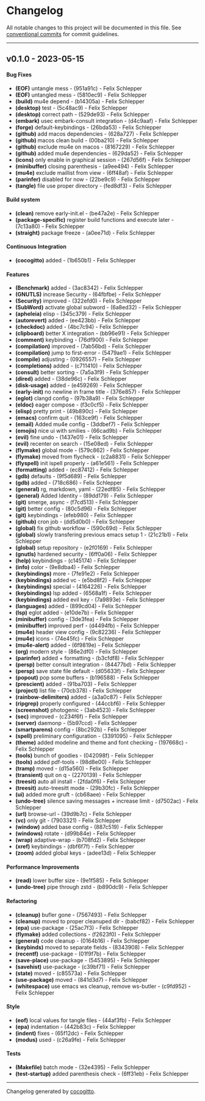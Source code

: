 # Changelog
All notable changes to this project will be documented in this file. See [conventional commits](https://www.conventionalcommits.org/) for commit guidelines.

- - -
## v0.1.0 - 2023-05-15
#### Bug Fixes
- **(EOF)** untangle mess - (951a91c) - Felix Schlepper
- **(EOF)** untangled mess - (5810ec9) - Felix Schlepper
- **(build)** mu4e depend - (b14305a) - Felix Schlepper
- **(desktop)** test - (5c48ac9) - Felix Schlepper
- **(desktop)** correct path - (529de93) - Felix Schlepper
- **(embark)** usec embark-consult integration - (d4c9aaf) - Felix Schlepper
- **(forge)** default-keybindings - (26bda53) - Felix Schlepper
- **(github)** add macos dependencies - (628a727) - Felix Schlepper
- **(github)** macos clean build - (00ba210) - Felix Schlepper
- **(github)** exclude mu4e on macos - (8167229) - Felix Schlepper
- **(github)** added mu4e dependencies - (629da52) - Felix Schlepper
- **(icons)** only enable in graphical session - (267d56f) - Felix Schlepper
- **(minibuffer)** closing parenthesis - (a9ee494) - Felix Schlepper
- **(mu4e)** exclude maillist from view - (6ff48af) - Felix Schlepper
- **(parinfer)** disabled for now - (22be9c9) - Felix Schlepper
- **(tangle)** file use proper directory - (fed8df3) - Felix Schlepper
#### Build system
- **(clean)** remove early-init.el - (be47a2e) - Felix Schlepper
- **(package-specific)** register build functions and execute later - (7c13a80) - Felix Schlepper
- **(straight)** package freeze - (a0ee71d) - Felix Schlepper
#### Continuous Integration
- **(cocogitto)** added - (1b650b1) - Felix Schlepper
#### Features
- **(Benchmark)** added - (3ac8342) - Felix Schlepper
- **(GNUTLS)** increase Security - (64fbfbe) - Felix Schlepper
- **(Security)** improved - (322efd0) - Felix Schlepper
- **(SubWord)** activate global subword - (6a8ed32) - Felix Schlepper
- **(apheleia)** elisp - (345c379) - Felix Schlepper
- **(autorevert)** added - (ee423bb) - Felix Schlepper
- **(checkdoc)** added - (4bc7c94) - Felix Schlepper
- **(clipboard)** better X integration - (bb96e91) - Felix Schlepper
- **(comment)** keybinding - (76df900) - Felix Schlepper
- **(compilation)** improved - (7ab56bd) - Felix Schlepper
- **(compilation)** jump to first-error - (5479ae1) - Felix Schlepper
- **(compile)** adjusting - (0926557) - Felix Schlepper
- **(completions)** added - (c711410) - Felix Schlepper
- **(consult)** better sorting - (7a5a3f9) - Felix Schlepper
- **(dired)** added - (38de96c) - Felix Schlepper
- **(disk-usage)** added - (e459269) - Felix Schlepper
- **(early-init)** no newline in frame title - (376e857) - Felix Schlepper
- **(eglot)** clangd config - (97b38a9) - Felix Schlepper
- **(eldoc)** eager compose - (f3c0cf5) - Felix Schlepper
- **(elisp)** pretty print - (49b890c) - Felix Schlepper
- **(emacs)** confirm quit - (163ce9f) - Felix Schlepper
- **(email)** Added mu4e config - (3ddbef7) - Felix Schlepper
- **(emojis)** nice ui with smilies - (66cad9b) - Felix Schlepper
- **(evil)** fine undo - (1437e01) - Felix Schlepper
- **(evil)** recenter on search - (15e08ed) - Felix Schlepper
- **(flymake)** global mode - (579c862) - Felix Schlepper
- **(flymake)** moved from flycheck - (c2a8831) - Felix Schlepper
- **(flyspell)** init ispell properly - (a61e561) - Felix Schlepper
- **(formatting)** added - (ec87412) - Felix Schlepper
- **(gdb)** defaults - (9f5d689) - Felix Schlepper
- **(gdb)** added - (718c686) - Felix Schlepper
- **(general)** rg, markdown, yaml - (22edf85) - Felix Schlepper
- **(general)** Added Identity - (89dd179) - Felix Schlepper
- **(git)** smerge, async - (f7cd513) - Felix Schlepper
- **(git)** better config - (80c5d96) - Felix Schlepper
- **(git)** keybindings - (efeb980) - Felix Schlepper
- **(github)** cron job - (dd5d0b0) - Felix Schlepper
- **(global)** fix github workflow - (590c69d) - Felix Schlepper
- **(global)** slowly transfering previous emacs setup 1 - (21c21b1) - Felix Schlepper
- **(global)** setup repository - (e2f0169) - Felix Schlepper
- **(gnutls)** hardened security - (6ff0a06) - Felix Schlepper
- **(help)** keybindings - (c145174) - Felix Schlepper
- **(info)** color - (9e8dba4) - Felix Schlepper
- **(keybindings)** more - (7fe91e2) - Felix Schlepper
- **(keybindings)** added vc - (e5bd8f2) - Felix Schlepper
- **(keybindings)** special - (4164226) - Felix Schlepper
- **(keybindings)** lsp added - (6568a1f) - Felix Schlepper
- **(keybindings)** added evil key - (7a9893e) - Felix Schlepper
- **(languages)** added - (899cd04) - Felix Schlepper
- **(lsp)** eglot added - (e10de7b) - Felix Schlepper
- **(minibuffer)** config - (3de3fea) - Felix Schlepper
- **(minibuffer)** improved perf - (d4494fb) - Felix Schlepper
- **(mu4e)** header view config - (9c82236) - Felix Schlepper
- **(mu4e)** icons - (74e45fc) - Felix Schlepper
- **(mu4e-alert)** added - (6f9819e) - Felix Schlepper
- **(org)** modern style - (86e2df0) - Felix Schlepper
- **(parinfer)** added + formatting - (b3cfdf8) - Felix Schlepper
- **(persp)** better consult integration - (84477bd) - Felix Schlepper
- **(persp)** save state file default - (d05633f) - Felix Schlepper
- **(popout)** pop some buffers - (b196588) - Felix Schlepper
- **(prescient)** added - (91ba703) - Felix Schlepper
- **(project)** list file - (70cb378) - Felix Schlepper
- **(rainbow-delimiters)** added - (a3a0c87) - Felix Schlepper
- **(ripgrep)** properly configured - (44ccbf6) - Felix Schlepper
- **(screenshot)** photogenic - (3ab4523) - Felix Schlepper
- **(sec)** improved - (c234f6f) - Felix Schlepper
- **(server)** daemonp - (5b97ccd) - Felix Schlepper
- **(smartparens)** config - (8bc292b) - Felix Schlepper
- **(spell)** preliminary configuration - (3391095) - Felix Schlepper
- **(theme)** added modeline and theme and font checking - (197668c) - Felix Schlepper
- **(tools)** bunch of goodies - (042098f) - Felix Schlepper
- **(tools)** added pdf-tools - (98d8e00) - Felix Schlepper
- **(tramp)** moved - (d15a560) - Felix Schlepper
- **(transient)** quit on q - (2270139) - Felix Schlepper
- **(treesit)** auto all install - (2fda0f6) - Felix Schlepper
- **(treesit)** auto-treesitt mode - (29b30fc) - Felix Schlepper
- **(ui)** added more gruft - (cb68aee) - Felix Schlepper
- **(undo-tree)** silence saving messages + increase limit - (d7502ac) - Felix Schlepper
- **(url)** browse-url - (39d9b7c) - Felix Schlepper
- **(vc)** only git - (7903321) - Felix Schlepper
- **(window)** added base config - (887c519) - Felix Schlepper
- **(windows)** rotate - (d99b84e) - Felix Schlepper
- **(wrap)** adaptive-wrap - (b708fd2) - Felix Schlepper
- **(xref)** keybindings - (dbf6f7f) - Felix Schlepper
- **(zoom)** added global keys - (adee13d) - Felix Schlepper
#### Performance Improvements
- **(read)** lower buffer size - (9e1f585) - Felix Schlepper
- **(undo-tree)** pipe through zstd - (b890dc9) - Felix Schlepper
#### Refactoring
- **(cleanup)** bufler gone - (7567493) - Felix Schlepper
- **(cleanup)** moved to proper cleanuped dir - (babcf82) - Felix Schlepper
- **(epa)** use-package - (25ac7f3) - Felix Schlepper
- **(flymake)** added collections - (f2623f0) - Felix Schlepper
- **(general)** code cleanup - (0164b16) - Felix Schlepper
- **(keybinds)** moved to separate fields - (8343908) - Felix Schlepper
- **(recentf)** use-package - (01f9f7b) - Felix Schlepper
- **(save-place)** use-package - (5453895) - Felix Schlepper
- **(savehist)** use-package - (c39bf71) - Felix Schlepper
- **(state)** moved - (c85573a) - Felix Schlepper
- **(use-package)** moved - (841d3d7) - Felix Schlepper
- **(whitespace)** use emacs ws cleanup, remove ws-butler - (c9fd952) - Felix Schlepper
#### Style
- **(eof)** local values for tangle files - (44af3fb) - Felix Schlepper
- **(epa)** indentation - (442b83c) - Felix Schlepper
- **(indent)** fixes - (65f12dc) - Felix Schlepper
- **(modus)** used - (c26a9fe) - Felix Schlepper
#### Tests
- **(Makefile)** batch mode - (32e4395) - Felix Schlepper
- **(test-startup)** added parenthesis check - (6ff31eb) - Felix Schlepper

- - -

Changelog generated by [cocogitto](https://github.com/cocogitto/cocogitto).